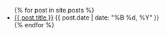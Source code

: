 <ul>
{% for post in site.posts %}
    <li>
        <a href="{{ post.url }}">{{ post.title }}</a>
        <span>{{ post.date | date: "%B %d, %Y" }}</span>
    </li>
{% endfor %}
</ul>
